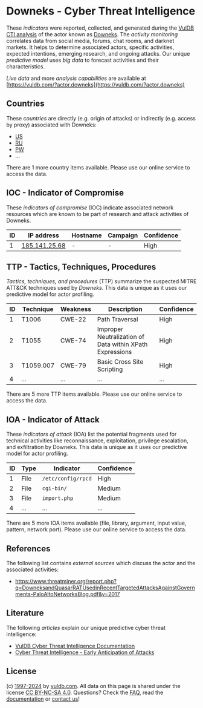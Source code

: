 # Downeks - Cyber Threat Intelligence

These _indicators_ were reported, collected, and generated during the [VulDB CTI analysis](https://vuldb.com/?kb.cti) of the actor known as [Downeks](https://vuldb.com/?actor.downeks). The _activity monitoring_ correlates data from social media, forums, chat rooms, and darknet markets. It helps to determine associated actors, specific activities, expected intentions, emerging research, and ongoing attacks. Our unique _predictive model_ uses _big data_ to forecast activities and their characteristics.

_Live data_ and more _analysis capabilities_ are available at [https://vuldb.com/?actor.downeks](https://vuldb.com/?actor.downeks)

## Countries

These _countries_ are directly (e.g. origin of attacks) or indirectly (e.g. access by proxy) associated with Downeks:

* [US](https://vuldb.com/?country.us)
* [RU](https://vuldb.com/?country.ru)
* [PW](https://vuldb.com/?country.pw)
* ...

There are 1 more country items available. Please use our online service to access the data.

## IOC - Indicator of Compromise

These _indicators of compromise_ (IOC) indicate associated network resources which are known to be part of research and attack activities of Downeks.

ID | IP address | Hostname | Campaign | Confidence
-- | ---------- | -------- | -------- | ----------
1 | [185.141.25.68](https://vuldb.com/?ip.185.141.25.68) | - | - | High

## TTP - Tactics, Techniques, Procedures

_Tactics, techniques, and procedures_ (TTP) summarize the suspected MITRE ATT&CK techniques used by _Downeks_. This data is unique as it uses our predictive model for actor profiling.

ID | Technique | Weakness | Description | Confidence
-- | --------- | -------- | ----------- | ----------
1 | T1006 | CWE-22 | Path Traversal | High
2 | T1055 | CWE-74 | Improper Neutralization of Data within XPath Expressions | High
3 | T1059.007 | CWE-79 | Basic Cross Site Scripting | High
4 | ... | ... | ... | ...

There are 5 more TTP items available. Please use our online service to access the data.

## IOA - Indicator of Attack

These _indicators of attack_ (IOA) list the potential fragments used for technical activities like reconnaissance, exploitation, privilege escalation, and exfiltration by Downeks. This data is unique as it uses our predictive model for actor profiling.

ID | Type | Indicator | Confidence
-- | ---- | --------- | ----------
1 | File | `/etc/config/rpcd` | High
2 | File | `cgi-bin/` | Medium
3 | File | `import.php` | Medium
4 | ... | ... | ...

There are 5 more IOA items available (file, library, argument, input value, pattern, network port). Please use our online service to access the data.

## References

The following list contains _external sources_ which discuss the actor and the associated activities:

* https://www.threatminer.org/report.php?q=DowneksandQuasarRATUsedinRecentTargetedAttacksAgainstGovernments-PaloAltoNetworksBlog.pdf&y=2017

## Literature

The following _articles_ explain our unique predictive cyber threat intelligence:

* [VulDB Cyber Threat Intelligence Documentation](https://vuldb.com/?kb.cti)
* [Cyber Threat Intelligence - Early Anticipation of Attacks](https://www.scip.ch/en/?labs.20201022)

## License

(c) [1997-2024](https://vuldb.com/?kb.changelog) by [vuldb.com](https://vuldb.com/?kb.about). All data on this page is shared under the license [CC BY-NC-SA 4.0](https://creativecommons.org/licenses/by-nc-sa/4.0/). Questions? Check the [FAQ](https://vuldb.com/?kb.faq), read the [documentation](https://vuldb.com/?kb) or [contact us](https://vuldb.com/?contact)!
